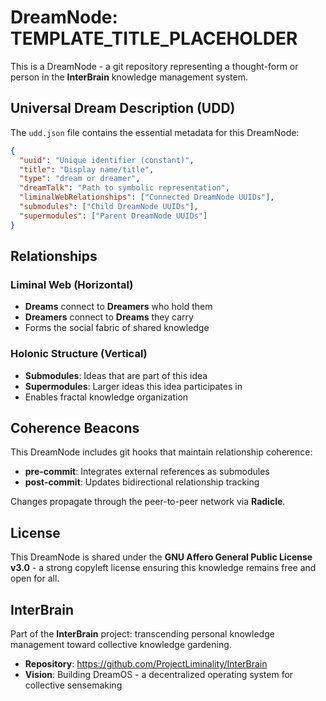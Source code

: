# DreamNode: TEMPLATE_TITLE_PLACEHOLDER

This is a DreamNode - a git repository representing a thought-form or person in the **InterBrain** knowledge management system.

## Universal Dream Description (UDD)

The `udd.json` file contains the essential metadata for this DreamNode:

```json
{
  "uuid": "Unique identifier (constant)",
  "title": "Display name/title", 
  "type": "dream or dreamer",
  "dreamTalk": "Path to symbolic representation",
  "liminalWebRelationships": ["Connected DreamNode UUIDs"],
  "submodules": ["Child DreamNode UUIDs"],
  "supermodules": ["Parent DreamNode UUIDs"]
}
```

## Relationships

### Liminal Web (Horizontal)
- **Dreams** connect to **Dreamers** who hold them
- **Dreamers** connect to **Dreams** they carry
- Forms the social fabric of shared knowledge

### Holonic Structure (Vertical)  
- **Submodules**: Ideas that are part of this idea
- **Supermodules**: Larger ideas this idea participates in
- Enables fractal knowledge organization

## Coherence Beacons

This DreamNode includes git hooks that maintain relationship coherence:

- **pre-commit**: Integrates external references as submodules
- **post-commit**: Updates bidirectional relationship tracking

Changes propagate through the peer-to-peer network via **Radicle**.

## License

This DreamNode is shared under the **GNU Affero General Public License v3.0** - a strong copyleft license ensuring this knowledge remains free and open for all.

## InterBrain

Part of the **InterBrain** project: transcending personal knowledge management toward collective knowledge gardening.

- **Repository**: https://github.com/ProjectLiminality/InterBrain
- **Vision**: Building DreamOS - a decentralized operating system for collective sensemaking